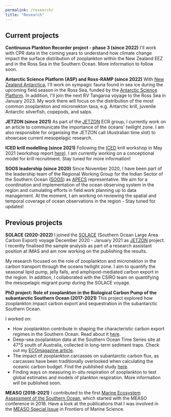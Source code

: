 ```yaml
---
permalink: /research/
title: "Research"
---
```

## Current projects
**Continuous Plankton Recorder project - phase 3 (since 2022)**
I'll work with CPR data in the coming years to understand how climate change impact the surface distribution of zooplankton within the New Zealand EEZ and in the Ross Sea in the Southern Ocean. More information to follow soon.

**Antarctic Science Platform (ASP) and Ross-RAMP (since 2022)**
With [New Zealand Antarctica](https://www.antarcticanz.govt.nz/), I'll work on sympagic fauna found in sea ice during the upcoming field season in the Ross Sea, funded by the [Antarctic Science Platform](https://www.antarcticscienceplatform.org.nz/). In addition, I'll join the next RV Tangaroa voyage to the Ross Sea in January 2023. My work there will focus on the distribution of the most common zooplankton and micronekton taxa, e.g. Antarctic krill, juvenile Antarctic silverfish, copepods, and salps. 

**JETZON (since 2021)**
As part of the [JETZON](https://jetzon.org/) ECR group, I currently work on an article to communicate the importance of the oceans' twilight zone. I am also responsible for organising the JETZON call (Australian time slot) to showcase current mesopelagic research.

**ICED krill modelling (since 2021)** 
Following the [ICED](https://www.iced.ac.uk/index.htm) krill workshop in May 2021 (workshop report [here](https://www.iced.ac.uk/products.htm)), I am currently working on a conceptional model for krill recruitment. Stay tuned for more information! 

**SOOS leadership (since 2020)**
Since November 2020, I have been part of the leadership team of the Regional Working Group for the Indian Sector of the Southern Ocean ([SOOS](https://www.soos.aq/activities/rwg/sois)) as [APECS](https://www.apecs.is/) representative. We aim for a coordination and implementation of the ocean observing system in the region and cumulating efforts in field work planning up to data management. At the moment, I am working on reviewing the spatial and temporal coverage of ocean observations in the region - Stay tuned for updates!

## Previous projects
**SOLACE (2020-2022)**
I joined the [SOLACE](https://solace2020.net/) (Southern Ocean Large Area Carbon Export) voyage December 2020 - January 2021 as [JETZON](https://jetzon.org/) project. 
I recently finalised the sample analysis as part of a research assistant position at IMAS and am now working on the publishing the results.

My research focused on the role of zooplankton and micronekton in the carbon transport through the oceans twilight zone. I aim to quantify the seasonal lipid pump, jelly falls, and amphipod-mediated carbon export in the region. In addition, I collaborated with the CSIRO team on quantifying the mesopelagic migrant pump during the SOLACE voyage.

**PhD project: Role of zooplankton in the Biological Carbon Pump of the subantarctic Southern Ocean (2017-2021)**
This project explored how zooplankton impact carbon export and sequestration in the subantarctic Southern Ocean. 

I worked on:
- How zooplankton contribute in shaping the characteristic carbon export regimes in the Southern Ocean. Read about it [here](https://www.frontiersin.org/articles/10.3389/fmars.2020.567917/full).
- Deep-sea zooplankton data at the Southern Ocean Time Series site at 47&deg;S south of Australia, collected in long-term sediment traps. Check out my [ECOmagazine article](http://digital.ecomagazine.com/publication/frame.php?i=674747&p=64&pn=&ver=html5). 
- The impact of zooplankton carcasses on subantarctic carbon flux, as carcasses have been traditionally overlooked when calculating the oceanic carbon budget. Find the published study [here](https://aslopubs.onlinelibrary.wiley.com/doi/10.1002/lno.11971). 
- Finding ways on measuring in-situ respiration of zooplankton to test global estimates and models of plankton respiration. More information will be published soon. 

**MEASO (2018-2021)**
I contributed to the first [Marine Ecosystem Assessment of the Southern Ocean](https://en.wikipedia.org/wiki/Marine_Ecosystem_Assessment_for_the_Southern_Ocean#:~:text=The%20Marine%20Ecosystem%20Assessment%20for,and%20Ecosystem%20Dynamics%20(ICED).), which started with the MEASO conference in 2018. Have a look at the publications that I was involved in the [MEASO Special Issue](https://www.frontiersin.org/research-topics/10606/marine-ecosystem-assessment-for-the-southern-ocean-meeting-the-challenge-for-conserving-earth-ecosys#overview) in Frontiers of Marine Science.
